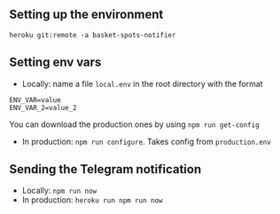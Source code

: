 ## Setting up the environment
`heroku git:remote -a basket-spots-notifier`

## Setting env vars
- Locally: name a file `local.env` in the root directory with the format
```
ENV_VAR=value
ENV_VAR_2=value_2
```
You can download the production ones by using `npm run get-config`
- In production: `npm run configure`. Takes config from `production.env`

## Sending the Telegram notification
- Locally: `npm run now`
- In production: `heroku run npm run now`
